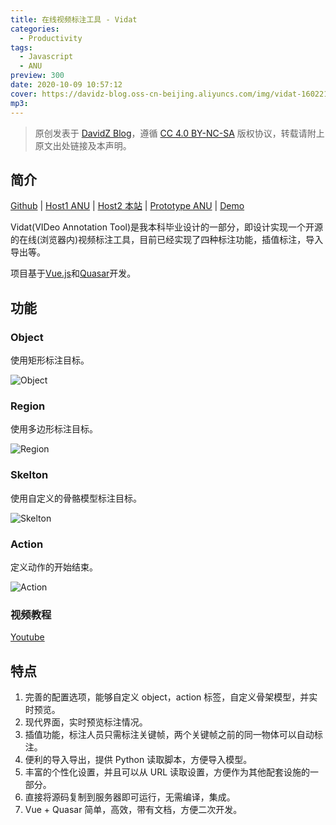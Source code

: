 ```yaml
---
title: 在线视频标注工具 - Vidat
categories:
  - Productivity
tags:
  - Javascript
  - ANU
preview: 300
date: 2020-10-09 10:57:12
cover: https://davidz-blog.oss-cn-beijing.aliyuncs.com/img/vidat-1602212445.png
mp3:
---
```


> 原创发表于 [DavidZ Blog](https://blog.davidz.cn)，遵循 [CC 4.0 BY-NC-SA](https://creativecommons.org/licenses/by-nc-sa/4.0/legalcode) 版权协议，转载请附上原文出处链接及本声明。

## 简介

[Github](https://github.com/anucvml/vidat) | [Host1 ANU](http://users.cecs.anu.edu.au/~sgould/vidat/) | [Host2 本站](https://vidat.davidz.cn/) | [Prototype ANU](http://users.cecs.anu.edu.au/~sgould/vidatproto/) | [Demo](https://vidat.davidz.cn/?video=needinput.mp4&annotation=needinput.json)

Vidat(VIDeo Annotation Tool)是我本科毕业设计的一部分，即设计实现一个开源的在线(浏览器内)视频标注工具，目前已经实现了四种标注功能，插值标注，导入导出等。

项目基于[Vue.js](https://cn.vuejs.org/)和[Quasar](https://quasar.dev/)开发。

## 功能

### Object

使用矩形标注目标。

![Object](https://davidz-blog.oss-cn-beijing.aliyuncs.com/img/object-1602225326.gif)

### Region

使用多边形标注目标。

![Region](https://davidz-blog.oss-cn-beijing.aliyuncs.com/img/region-1602225340.gif)

### Skelton

使用自定义的骨骼模型标注目标。

![Skelton](https://davidz-blog.oss-cn-beijing.aliyuncs.com/img/skeleton-1602225346.gif)

### Action

定义动作的开始结束。

![Action](https://davidz-blog.oss-cn-beijing.aliyuncs.com/img/action-1602225354.gif)

### 视频教程

[Youtube](https://www.youtube.com/playlist?list=PLD-7XrNHCcFLv938DO4yYcTrgaff9BJjN)

## 特点

1. 完善的配置选项，能够自定义 object，action 标签，自定义骨架模型，并实时预览。
2. 现代界面，实时预览标注情况。
3. 插值功能，标注人员只需标注关键帧，两个关键帧之前的同一物体可以自动标注。
4. 便利的导入导出，提供 Python 读取脚本，方便导入模型。
5. 丰富的个性化设置，并且可以从 URL 读取设置，方便作为其他配套设施的一部分。
6. 直接将源码复制到服务器即可运行，无需编译，集成。
7. Vue + Quasar 简单，高效，带有文档，方便二次开发。

